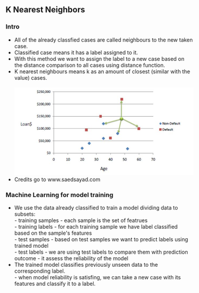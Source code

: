 <h2>K Nearest Neighbors</h2>

<h3>Intro</h3>
<ul>
  <li>All of the already classfied cases are called neighbours to the new taken case.</li>
  <li>Classified case means it has a label assigned to it.</li>
  <li>With this method we want to assign the label to a new case based on the distance comparison to all cases using distance function.</li>
  <li>K nearest neighbours means k as an amount of closest (similar with the value) cases.</li>
  <br>
  <img src="images/chart.JPG">
  <br>
  <li>Credits go to www.saedsayad.com</li>
</ul>

<h3>Machine Learning for model training</h3>
<ul>
  <li>We use the data already classified to train a model dividing data to subsets:
    <br>
    - training samples - each sample is the set of featrues <br>
    - training labels - for each training sample we have label classified based on the sample's features <br>
    - test samples - based on test samples we want to predict labels using trained model <br>
    - test labels - we are using test labels to compare them with prediction outcome - it assess the reliability of the model <br>
  </li>
  <li>The trained model classifies previously unseen data to the corresponding label.
    <br>
    - when model reliability is satisfing, we can take a new case with its features and classify it to a label.
  </li>
</ul>




